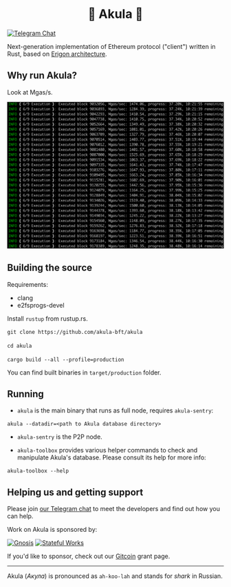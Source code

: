 # <h1 align="center"> 🦈 Akula 🦈 </h1>
[![Telegram Chat](https://img.shields.io/endpoint?color=neon&style=flat-square&url=https%3A%2F%2Ftg.sumanjay.workers.dev%2Fakula_bft)](https://t.me/akula_bft)

Next-generation implementation of Ethereum protocol ("client") written in Rust, based on [Erigon architecture](https://github.com/ledgerwatch/interfaces).

## Why run Akula?

Look at Mgas/s.

![](./src/res/readme-screenshot.png)


## Building the source

Requirements:
- clang
- e2fsprogs-devel

Install `rustup` from rustup.rs.

```ignore
git clone https://github.com/akula-bft/akula

cd akula

cargo build --all --profile=production
```

You can find built binaries in `target/production` folder.

## Running

* `akula` is the main binary that runs as full node, requires `akula-sentry`:

```ignore
akula --datadir=<path to Akula database directory>
```

* `akula-sentry` is the P2P node.

* `akula-toolbox` provides various helper commands to check and manipulate Akula's database. Please consult its help for more info:
```ignore
akula-toolbox --help
```

## Helping us and getting support

Please join [our Telegram chat](https://t.me/akula_bft) to meet the developers and find out how you can help.

Work on Akula is sponsored by:

[<img src="https://avatars.githubusercontent.com/u/24954468?s=75" alt="Gnosis">](https://gnosis.io/) [<img src="https://avatars.githubusercontent.com/u/80278162?s=75" alt="Stateful Works">](https://stateful.mirror.xyz/a151ee1decb2028a8bb48277f6928c6f38319c32601dc1da1ee82acfcad2e525)

If you'd like to sponsor, check out our [Gitcoin](https://gitcoin.co/grants/5933/akula) grant page.

---
Akula (_Акула_) is pronounced as `ah-koo-lah` and stands for _shark_ in Russian.
